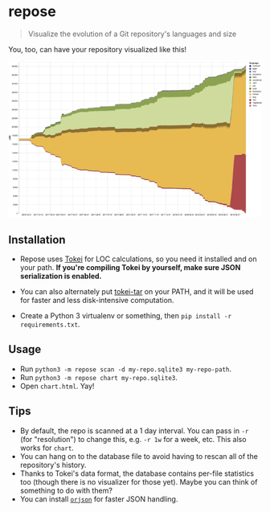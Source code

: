 repose
======

> Visualize the evolution of a Git repository's languages and size

You, too, can have your repository visualized like this!

<img src="example-chart.png">

Installation
------------

* Repose uses [Tokei][tokei] for LOC calculations, so you need it installed and on your path.
  **If you're compiling Tokei by yourself, make sure JSON serialization is enabled.**

* You can also alternately put [tokei-tar][tokei-tar] on your PATH, and it will be used for
  faster and less disk-intensive computation.
  
* Create a Python 3 virtualenv or something, then `pip install -r requirements.txt`.

Usage
------------

* Run `python3 -m repose scan -d my-repo.sqlite3 my-repo-path`.
* Run `python3 -m repose chart my-repo.sqlite3`.
* Open `chart.html`. Yay!

Tips
----

* By default, the repo is scanned at a 1 day interval. You can pass in `-r` (for "resolution")
  to change this, e.g. `-r 1w` for a week, etc. This also works for `chart`.
* You can hang on to the database file to avoid having to rescan all of the repository's history.
* Thanks to Tokei's data format, the database contains per-file statistics too (though there is no visualizer for those yet). Maybe you can think of something to do with them?
* You can install [`orjson`][orjson] for faster JSON handling.

[tokei]: https://github.com/XAMPPRocky/tokei
[tokei-tar]: https://github.com/akx/tokei-tar
[orjson]: https://github.com/ijl/orjson
